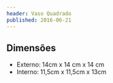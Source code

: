 ```yaml
---
header: Vaso Quadrado 
published: 2016-06-21
---
```



## Dimensões 

- Externo: 14cm x 14 cm x 14 cm 
- Interno: 11,5cm x 11,5cm x 13cm 